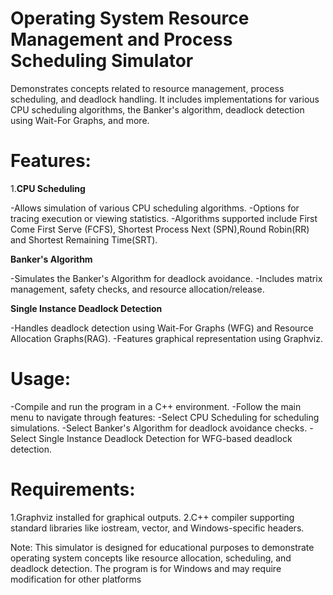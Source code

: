 # Operating System Resource Management and Process Scheduling Simulator

Demonstrates concepts related to resource management, process scheduling, and deadlock handling. It includes implementations for various CPU scheduling algorithms, the Banker's algorithm, deadlock detection using Wait-For Graphs, and more.

# Features:

1.**CPU Scheduling**

  -Allows simulation of various CPU scheduling algorithms.
  -Options for tracing execution or viewing statistics.
  -Algorithms supported include First Come First Serve (FCFS), Shortest Process Next (SPN),Round Robin(RR) and Shortest Remaining Time(SRT).

**Banker's Algorithm**

-Simulates the Banker's Algorithm for deadlock avoidance.
-Includes matrix management, safety checks, and resource allocation/release.

**Single Instance Deadlock Detection**

-Handles deadlock detection using Wait-For Graphs (WFG) and Resource Allocation Graphs(RAG).
-Features graphical representation using Graphviz.

# Usage:
-Compile and run the program in a C++ environment.
-Follow the main menu to navigate through features:
-Select CPU Scheduling for scheduling simulations.
-Select Banker's Algorithm for deadlock avoidance checks.
-Select Single Instance Deadlock Detection for WFG-based deadlock detection.

# Requirements:

1.Graphviz installed for graphical outputs.
2.C++ compiler supporting standard libraries like iostream, vector, and Windows-specific headers.

Note: This simulator is designed for educational purposes to demonstrate operating system concepts like resource allocation, scheduling, and deadlock detection.
      The program is for Windows and may require modification for other platforms
